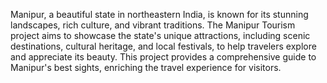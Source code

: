 Manipur, a beautiful state in northeastern India, is known for its stunning landscapes, rich culture, and vibrant traditions. 
The Manipur Tourism project aims to showcase the state's unique attractions, including scenic destinations, cultural heritage, and local festivals, to help travelers explore and appreciate its beauty. 
This project provides a comprehensive guide to Manipur's best sights, enriching the travel experience for visitors.
